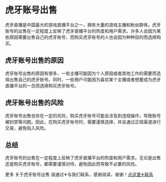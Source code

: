 # 虎牙账号出售

虎牙直播是中国最大的游戏直播平台之一，拥有大量的游戏主播和粉丝群体。虎牙账号的出售在一定程度上反映了虎牙直播平台的热度和用户需求。许多人会因为某些原因需要出售自己的虎牙账号，而购买虎牙账号的人也会因为种种目的而选择购买。

## 虎牙账号出售的原因

虎牙账号出售的原因有很多，一些主播可能因为个人原因或者其他工作的需要而选择出售自己的虎牙账号。同时，一些用户可能因为喜欢某个主播或者想要成为虎牙直播平台的一员而选择购买虎牙账号。

## 虎牙账号出售的风险

虎牙账号出售也存在一定的风险，购买虎牙账号可能会涉及到违规操作，导致账号被封禁等问题。因此，在购买虎牙账号时，需要谨慎选择，并且通过正规渠道进行交易，避免陷入风险。

## 总结

虎牙账号的出售在一定程度上反映了虎牙直播平台的热度和用户需求。无论是出售还是购买虎牙账号，都需要谨慎对待，避免因此而导致不必要的风险。

更多 关于虎牙账号出售 请通过✈与我们联系，感谢阅读，谢谢！[点这里✈联系](https://d.k02.cc)